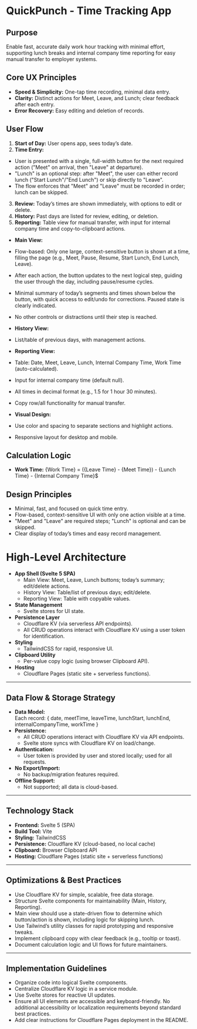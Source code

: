 # QuickPunch - Time Tracking App

## Purpose
Enable fast, accurate daily work hour tracking with minimal effort, supporting lunch breaks and internal company time reporting for easy manual transfer to employer systems.

## Core UX Principles
- **Speed & Simplicity:** One-tap time recording, minimal data entry.
- **Clarity:** Distinct actions for Meet, Leave, and Lunch; clear feedback after each entry.
- **Error Recovery:** Easy editing and deletion of records.

## User Flow
1. **Start of Day:** User opens app, sees today’s date.
2. **Time Entry:**
- User is presented with a single, full-width button for the next required action ("Meet" on arrival, then "Leave" at departure).
- "Lunch" is an optional step: after "Meet", the user can either record lunch ("Start Lunch"/"End Lunch") or skip directly to "Leave".
- The flow enforces that "Meet" and "Leave" must be recorded in order; lunch can be skipped.
3. **Review:** Today’s times are shown immediately, with options to edit or delete.
4. **History:** Past days are listed for review, editing, or deletion.
5. **Reporting:** Table view for manual transfer, with input for internal company time and copy-to-clipboard actions.

- **Main View:**
- Flow-based: Only one large, context-sensitive button is shown at a time, filling the page (e.g., Meet, Pause, Resume, Start Lunch, End Lunch, Leave).
- After each action, the button updates to the next logical step, guiding the user through the day, including pause/resume cycles.
- Minimal summary of today’s segments and times shown below the button, with quick access to edit/undo for corrections. Paused state is clearly indicated.
- No other controls or distractions until their step is reached.

- **History View:**
- List/table of previous days, with management actions.

- **Reporting View:**
- Table: Date, Meet, Leave, Lunch, Internal Company Time, Work Time (auto-calculated).
- Input for internal company time (default null).
- All times in decimal format (e.g., 1.5 for 1 hour 30 minutes).
- Copy row/all functionality for manual transfer.

- **Visual Design:**
- Use color and spacing to separate sections and highlight actions.
- Responsive layout for desktop and mobile.

## Calculation Logic
- **Work Time:** {Work Time} = ({Leave Time} - {Meet Time}) - {Lunch Time} - {Internal Company Time}$

## Design Principles
- Minimal, fast, and focused on quick time entry.
- Flow-based, context-sensitive UI with only one action visible at a time.
- "Meet" and "Leave" are required steps; "Lunch" is optional and can be skipped.
- Clear display of today’s times and easy record management.

# High-Level Architecture
- **App Shell (Svelte 5 SPA)**
  - Main View: Meet, Leave, Lunch buttons; today’s summary; edit/delete actions.
  - History View: Table/list of previous days; edit/delete.
  - Reporting View: Table with copyable values.
- **State Management**
  - Svelte stores for UI state.
- **Persistence Layer**
  - Cloudflare KV (via serverless API endpoints).
  - All CRUD operations interact with Cloudflare KV using a user token for identification.
- **Styling**
  - TailwindCSS for rapid, responsive UI.
- **Clipboard Utility**
  - Per-value copy logic (using browser Clipboard API).
- **Hosting**
  - Cloudflare Pages (static site + serverless functions).

---

## Data Flow & Storage Strategy
- **Data Model:**  
  Each record: { date, meetTime, leaveTime, lunchStart, lunchEnd, internalCompanyTime, workTime }
- **Persistence:**  
  - All CRUD operations interact with Cloudflare KV via API endpoints.
  - Svelte store syncs with Cloudflare KV on load/change.
- **Authentication:**  
  - User token is provided by user and stored locally; used for all requests.
- **No Export/Import:**  
  - No backup/migration features required.
- **Offline Support:**  
  - Not supported; all data is cloud-based.

---

## Technology Stack
- **Frontend:** Svelte 5 (SPA)
- **Build Tool:** Vite
- **Styling:** TailwindCSS
- **Persistence:** Cloudflare KV (cloud-based, no local cache)
- **Clipboard:** Browser Clipboard API
- **Hosting:** Cloudflare Pages (static site + serverless functions)

---

## Optimizations & Best Practices
- Use Cloudflare KV for simple, scalable, free data storage.
- Structure Svelte components for maintainability (Main, History, Reporting).
- Main view should use a state-driven flow to determine which button/action is shown, including logic for skipping lunch.
- Use Tailwind’s utility classes for rapid prototyping and responsive tweaks.
- Implement clipboard copy with clear feedback (e.g., tooltip or toast).
- Document calculation logic and UI flows for future maintainers.

---

## Implementation Guidelines
- Organize code into logical Svelte components.
- Centralize Cloudflare KV logic in a service module.
- Use Svelte stores for reactive UI updates.
- Ensure all UI elements are accessible and keyboard-friendly. No additional accessibility or localization requirements beyond standard best practices.
- Add clear instructions for Cloudflare Pages deployment in the README.
